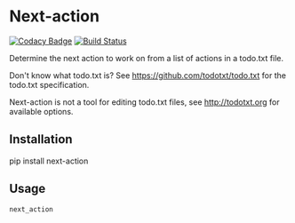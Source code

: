 # Next-action

[![Codacy Badge](https://api.codacy.com/project/badge/Grade/ad7a1ace669f4c809e3a6dd3410644cb)](https://app.codacy.com/app/frank_10/next-action?utm_source=github.com&utm_medium=referral&utm_content=fniessink/next-action&utm_campaign=badger)
[![Build Status](https://travis-ci.com/fniessink/next-action.svg?branch=master)](https://travis-ci.com/fniessink/next-action)

Determine the next action to work on from a list of actions in a todo.txt file.

Don't know what todo.txt is? See <https://github.com/todotxt/todo.txt> for the todo.txt specification.

Next-action is not a tool for editing todo.txt files, see <http://todotxt.org> for available options.

## Installation

pip install next-action

## Usage

`next_action`
